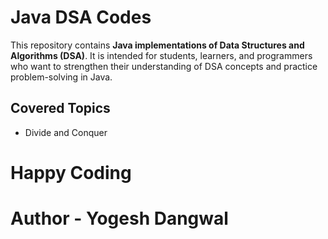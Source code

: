 # Java DSA Codes

This repository contains **Java implementations of Data Structures and Algorithms (DSA)**. It is intended for students, learners, and programmers who want to strengthen their understanding of DSA concepts and practice problem-solving in Java.


## Covered Topics
- Divide and Conquer

# Happy Coding

# Author - Yogesh Dangwal
